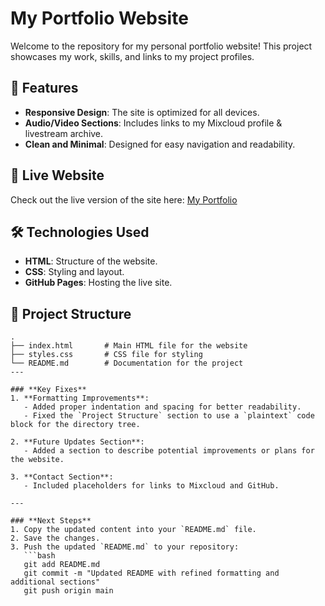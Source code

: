 # My Portfolio Website

Welcome to the repository for my personal portfolio website! This project showcases my work, skills, and links to my project profiles.

## 🌟 Features
- **Responsive Design**: The site is optimized for all devices.
- **Audio/Video Sections**: Includes links to my Mixcloud profile & livestream archive.
- **Clean and Minimal**: Designed for easy navigation and readability.

## 🚀 Live Website
Check out the live version of the site here: [My Portfolio](https://shaemonet87.github.io/portfolio/)

## 🛠️ Technologies Used
- **HTML**: Structure of the website.
- **CSS**: Styling and layout.
- **GitHub Pages**: Hosting the live site.

## 📁 Project Structure
```plaintext
.
├── index.html       # Main HTML file for the website
├── styles.css       # CSS file for styling
└── README.md        # Documentation for the project
---

### **Key Fixes**
1. **Formatting Improvements**:
   - Added proper indentation and spacing for better readability.
   - Fixed the `Project Structure` section to use a `plaintext` code block for the directory tree.

2. **Future Updates Section**:
   - Added a section to describe potential improvements or plans for the website.

3. **Contact Section**:
   - Included placeholders for links to Mixcloud and GitHub.

---

### **Next Steps**
1. Copy the updated content into your `README.md` file.
2. Save the changes.
3. Push the updated `README.md` to your repository:
   ```bash
   git add README.md
   git commit -m "Updated README with refined formatting and additional sections"
   git push origin main
